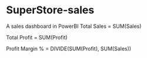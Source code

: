 # SuperStore-sales
A sales dashboard in PowerBI
Total Sales = SUM(Sales)

Total Profit = SUM(Profit)

Profit Margin % = DIVIDE(SUM(Profit), SUM(Sales))
